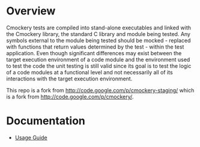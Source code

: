# Overview

Cmockery tests are compiled into stand-alone executables and linked with the Cmockery library, the standard C library and module being tested. Any symbols external to the module being tested should be mocked - replaced with functions that return values determined by the test - within the test application. Even though significant differences may exist between the target execution environment of a code module and the environment used to test the code the unit testing is still valid since its goal is to test the logic of a code modules at a functional level and not necessarily all of its interactions with the target execution environment.

This repo is a fork from http://code.google.com/p/cmockery-staging/ which
is a fork from http://code.google.com/p/cmockery/.

# Documentation
* [Usage Guide](doc/usage.md)
